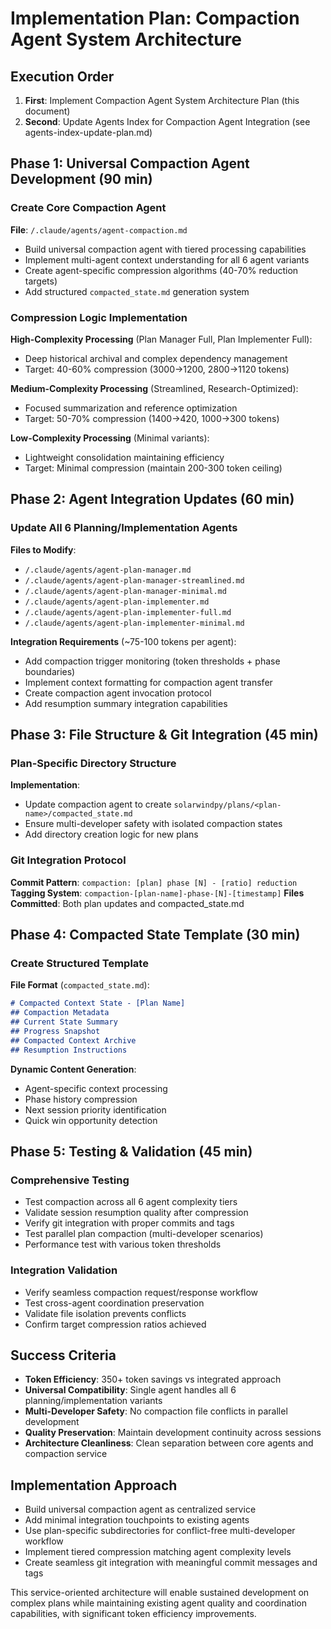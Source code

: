 # Implementation Plan: Compaction Agent System Architecture

## Execution Order
1. **First**: Implement Compaction Agent System Architecture Plan (this document)
2. **Second**: Update Agents Index for Compaction Agent Integration (see agents-index-update-plan.md)

## Phase 1: Universal Compaction Agent Development (90 min)

### Create Core Compaction Agent
**File**: `/.claude/agents/agent-compaction.md`
- Build universal compaction agent with tiered processing capabilities
- Implement multi-agent context understanding for all 6 agent variants
- Create agent-specific compression algorithms (40-70% reduction targets)
- Add structured `compacted_state.md` generation system

### Compression Logic Implementation
**High-Complexity Processing** (Plan Manager Full, Plan Implementer Full):
- Deep historical archival and complex dependency management
- Target: 40-60% compression (3000→1200, 2800→1120 tokens)

**Medium-Complexity Processing** (Streamlined, Research-Optimized):
- Focused summarization and reference optimization
- Target: 50-70% compression (1400→420, 1000→300 tokens)

**Low-Complexity Processing** (Minimal variants):
- Lightweight consolidation maintaining efficiency
- Target: Minimal compression (maintain 200-300 token ceiling)

## Phase 2: Agent Integration Updates (60 min)

### Update All 6 Planning/Implementation Agents
**Files to Modify**:
- `/.claude/agents/agent-plan-manager.md`
- `/.claude/agents/agent-plan-manager-streamlined.md`
- `/.claude/agents/agent-plan-manager-minimal.md`
- `/.claude/agents/agent-plan-implementer.md`
- `/.claude/agents/agent-plan-implementer-full.md`
- `/.claude/agents/agent-plan-implementer-minimal.md`

**Integration Requirements** (~75-100 tokens per agent):
- Add compaction trigger monitoring (token thresholds + phase boundaries)
- Implement context formatting for compaction agent transfer
- Create compaction agent invocation protocol
- Add resumption summary integration capabilities

## Phase 3: File Structure & Git Integration (45 min)

### Plan-Specific Directory Structure
**Implementation**:
- Update compaction agent to create `solarwindpy/plans/<plan-name>/compacted_state.md`
- Ensure multi-developer safety with isolated compaction states
- Add directory creation logic for new plans

### Git Integration Protocol
**Commit Pattern**: `compaction: [plan] phase [N] - [ratio] reduction`
**Tagging System**: `compaction-[plan-name]-phase-[N]-[timestamp]`
**Files Committed**: Both plan updates and compacted_state.md

## Phase 4: Compacted State Template (30 min)

### Create Structured Template
**File Format** (`compacted_state.md`):
```markdown
# Compacted Context State - [Plan Name]
## Compaction Metadata
## Current State Summary
## Progress Snapshot
## Compacted Context Archive
## Resumption Instructions
```

**Dynamic Content Generation**:
- Agent-specific context processing
- Phase history compression
- Next session priority identification
- Quick win opportunity detection

## Phase 5: Testing & Validation (45 min)

### Comprehensive Testing
- Test compaction across all 6 agent complexity tiers
- Validate session resumption quality after compression
- Verify git integration with proper commits and tags
- Test parallel plan compaction (multi-developer scenarios)
- Performance test with various token thresholds

### Integration Validation
- Verify seamless compaction request/response workflow
- Test cross-agent coordination preservation
- Validate file isolation prevents conflicts
- Confirm target compression ratios achieved

## Success Criteria
- **Token Efficiency**: 350+ token savings vs integrated approach
- **Universal Compatibility**: Single agent handles all 6 planning/implementation variants  
- **Multi-Developer Safety**: No compaction file conflicts in parallel development
- **Quality Preservation**: Maintain development continuity across sessions
- **Architecture Cleanliness**: Clean separation between core agents and compaction service

## Implementation Approach
- Build universal compaction agent as centralized service
- Add minimal integration touchpoints to existing agents
- Use plan-specific subdirectories for conflict-free multi-developer workflow
- Implement tiered compression matching agent complexity levels
- Create seamless git integration with meaningful commit messages and tags

This service-oriented architecture will enable sustained development on complex plans while maintaining existing agent quality and coordination capabilities, with significant token efficiency improvements.